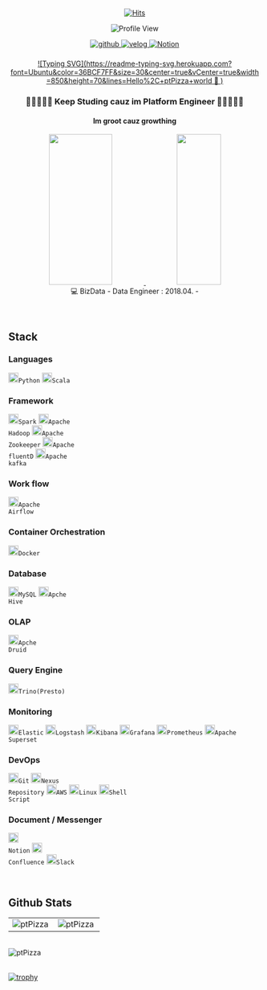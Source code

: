 <div align="center">
 <br>
 
[![Hits](https://hits.seeyoufarm.com/api/count/incr/badge.svg?url=https%3A%2F%2Fgithub.com%2FptPizza&count_bg=%233DB9C8&title_bg=%23555555&icon=&icon_color=%23E7E7E7&title=hits&edge_flat=false)](https://hits.seeyoufarm.com)
 
![Profile View](https://komarev.com/ghpvc/?username=ptPizza&label=Profile%20views&color=0e75b6&style=flat)
 
 <a href="https://github.com/ptPizza" target="_blank">
  <img src=https://img.shields.io/badge/github-%2324292e.svg?&style=for-the-badge&logo=github&logoColor=white alt=github style="margin-bottom: 5px;" />
</a>
 <a href="https://velog.io/@dev_esther0-0" target="_blank">
  <img src=https://img.shields.io/badge/-Velog-20c997?&style=for-the-badge&logoColor=white alt=velog style="margin-bottom: 8px;" />
</a>
 <a href="https://www.notion.so/DEV_smkim0_0-Data-Engineer-6e876a2b613a4716a3585baa8c8578f9" target="_blank">
 <img src=https://img.shields.io/badge/Notion-000000?style=for-the-badge&logo=Notion&logoColor=white alt=Notion style="margin-bottom: 8px;" />
</a> 
<br>
 
 [![Typing SVG](https://readme-typing-svg.herokuapp.com?font=Ubuntu&color=36BCF7FF&size=30&center=true&vCenter=true&width=850&height=70&lines=Hello%2C+ptPizza+world 👋 )](https://git.io/typing-svg)
 
<h3> 💜💙💚💛🧡 Keep Studing cauz im Platform Engineer 🧡💛💚💙💜 </h3>
<h4> Im groot cauz growthing </h4>
 
<a href="https://github.com/anuraghazra/github-readme-stats">
  <img src="https://github-readme-stats.vercel.app/api?username=ptPizza&show_icons=true&theme=great-gatsby&count_private=true" width=50% height=300/>
</a>
<a href="https://github.com/anuraghazra/github-readme-stats">
 <img src="https://github-readme-stats.vercel.app/api/top-langs/?username=ptPizza&layout=compact&theme=great-gatsby" width=42% height=300/>
</a>
 <br>
 💻 BizData - Data Engineer : 2018.04. - 
 <br><br><br>
</div>

## Stack
### Languages
<code><img alt = "Python" height="20" src="https://cdn.icon-icons.com/icons2/112/PNG/512/python_18894.png">Python</code>
<code><img alt = "Scala" height="20" src="https://cdn.icon-icons.com/icons2/2107/PNG/512/file_type_scala_icon_130180.png">Scala</code>

### Framework
<code><img alt = "Spark" height="20" src="https://cdn.icon-icons.com/icons2/2699/PNG/512/apache_spark_logo_icon_170561.png">Spark</code>
<code><img alt = "Apache Hadoop" height="20" src="https://cdn.icon-icons.com/icons2/2699/PNG/512/apache_hadoop_logo_icon_168619.png">Apache Hadoop</code>
<code><img alt = "Apache Zookeeper" height="20" src="https://cdn.icon-icons.com/icons2/2699/PNG/512/apache_zookeeper_logo_icon_168599.png">Apache Zookeeper</code>
<code><img alt = "fluentD" height="20" src="https://cdn.icon-icons.com/icons2/2699/PNG/512/fluentd_logo_icon_170141.png">Apache fluentD</code>
<code><img alt = "Apache kafka" height="20" src="https://cdn.icon-icons.com/icons2/2699/PNG/512/apache_kafka_logo_icon_167866.png">Apache kafka</code>

### Work flow
<code><img alt = "Apache Airflow" height="20" src="https://blog.kakaocdn.net/dn/biIA59/btq0pyb9Eo3/pekDIqtdEKQJBcPsJpsnH0/img.png">Apache Airflow</code>

### Container Orchestration
<code><img alt = "Docker" height="20" src="https://cdn.icon-icons.com/icons2/2415/PNG/512/docker_original_wordmark_logo_icon_146557.png">Docker</code>

### Database
<code><img alt = "MySQL" height="20" src="https://cdn.icon-icons.com/icons2/2415/PNG/512/mysql_original_wordmark_logo_icon_146417.png">MySQL</code>
<code><img alt = "Apache Hive" height="20" src="https://cdn.icon-icons.com/icons2/2699/PNG/512/apache_hive_logo_icon_167868.png">Apche Hive</code>

### OLAP
<code><img alt = "Apache Druid" height="20" src="https://upload.wikimedia.org/wikipedia/commons/thumb/6/68/Apache_Druid_logo.svg/2560px-Apache_Druid_logo.svg.png">Apche Druid</code>

### Query Engine
<code><img alt = "Trino" height="20" src="https://trino.io/assets/trino-og.png">Trino(Presto)</code>

### Monitoring
<code><img alt = "Elastic" height="20" src="https://cdn.icon-icons.com/icons2/2699/PNG/512/elastic_logo_icon_170187.png">Elastic</code>
<code><img alt = "Logstash" height="20" src="https://cdn.icon-icons.com/icons2/2699/PNG/512/elasticco_logstash_logo_icon_170185.png">Logstash</code>
<code><img alt = "Kibana" height="20" src="https://cdn.icon-icons.com/icons2/2699/PNG/512/elasticco_kibana_logo_icon_169209.png">Kibana</code>
<code><img alt = "Grafana" height="20" src="https://cdn.icon-icons.com/icons2/2699/PNG/512/grafana_logo_icon_171049.png">Grafana</code>
<code><img alt = "Prometheus" height="20" src="https://cdn.icon-icons.com/icons2/2107/PNG/512/file_type_prometheus_icon_130229.png">Prometheus</code>
<code><img alt = "Apache Superset" height="20" src="https://upload.wikimedia.org/wikipedia/commons/thumb/0/0e/Superset_logo.svg/1200px-Superset_logo.svg.png">Apache Superset</code>

### DevOps
<code><img alt = "Git" height="20" src="https://cdn.icon-icons.com/icons2/2107/PNG/512/file_type_git_icon_130581.png">Git</code>
<code><img alt = "Nexus Repository" height="20" src="https://1118798822.rsc.cdn77.org/wp-content/uploads/2021/03/Sonatype.png">Nexus Repository</code>
<code><img alt = "AWS" height="20" src="https://cdn.icon-icons.com/icons2/2107/PNG/512/file_type_aws_icon_130732.png">AWS</code>
<code><img alt = "Linux" height="20" src="https://cdn.icon-icons.com/icons2/195/PNG/256/OS_Linux_23399.png">Linux</code>
<code><img alt = "Shell Script" height="20" src="https://cdn.icon-icons.com/icons2/2367/PNG/512/terminal_shell_icon_143501.png">Shell Script</code>

### Document / Messenger
<code><img alt = "Notion" height="20" src="https://cdn.icon-icons.com/icons2/2389/PNG/512/notion_logo_icon_145025.png"> Notion</code>
<code><img alt = "Confluence" height="20" src="https://cdn.icon-icons.com/icons2/2415/PNG/512/confluence_original_wordmark_logo_icon_146588.png"> Confluence</code>
<code><img alt = "Slack" height="20" src="https://cdn.icon-icons.com/icons2/2429/PNG/512/slack_logo_icon_147236.png">Slack</code>

<br>

## Github Stats
<table><tr>
  <td valign="top" width="50%">
    <img align="left" src="https://github-readme-stats.vercel.app/api/top-langs?username=ptPizza&show_icons=true&locale=en&layout=compact&hide_border=true" alt="ptPizza" />
  </td>       
  <td valign="top" width="50%">
    <img align="left" src="https://github-readme-stats.vercel.app/api?username=ptPizza&show_icons=true&locale=en&hide_border=true" alt="ptPizza" />
  </td>
</tr></table>  
<br> 

<table>
  <img align="center" src="https://github-readme-streak-stats.herokuapp.com/?user=ptPizza&" alt="ptPizza" />
</table>  

[![trophy](https://github-profile-trophy.vercel.app/?username=ptPizza&theme=onedark)](https://github.com/ryo-ma/github-profile-trophy)


<!-- - 👋 Hi, I’m @ptPizza
- 👀 I’m interested in ...
- 🌱 I’m currently learning ...
- 💞️ I’m looking to collaborate on ...
- 📫 How to reach me ...

<!---
ptPizza/ptPizza is a ✨ special ✨ repository because its `README.md` (this file) appears on your GitHub profile.
You can click the Preview link to take a look at your changes.
--->
